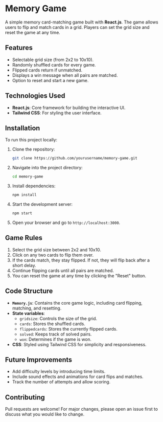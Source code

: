 # Memory Game

A simple memory card-matching game built with **React.js**. The game allows users to flip and match cards in a grid. Players can set the grid size and reset the game at any time.

## Features
- Selectable grid size (from 2x2 to 10x10).
- Randomly shuffled cards for every game.
- Flipped cards return if unmatched.
- Displays a win message when all pairs are matched.
- Option to reset and start a new game.

## Technologies Used
- **React.js**: Core framework for building the interactive UI.
- **Tailwind CSS**: For styling the user interface.

## Installation

To run this project locally:

1. Clone the repository:

    ```bash
    git clone https://github.com/yourusername/memory-game.git
    ```

2. Navigate into the project directory:

    ```bash
    cd memory-game
    ```

3. Install dependencies:

    ```bash
    npm install
    ```

4. Start the development server:

    ```bash
    npm start
    ```

5. Open your browser and go to `http://localhost:3000`.

## Game Rules

1. Select the grid size between 2x2 and 10x10.
2. Click on any two cards to flip them over.
3. If the cards match, they stay flipped. If not, they will flip back after a short delay.
4. Continue flipping cards until all pairs are matched.
5. You can reset the game at any time by clicking the "Reset" button.

## Code Structure

- **`Memory.js`**: Contains the core game logic, including card flipping, matching, and resetting.
- **State variables**:
  - `gridsize`: Controls the size of the grid.
  - `cards`: Stores the shuffled cards.
  - `flippedcards`: Stores the currently flipped cards.
  - `solved`: Keeps track of solved pairs.
  - `won`: Determines if the game is won.
- **CSS**: Styled using Tailwind CSS for simplicity and responsiveness.

## Future Improvements

- Add difficulty levels by introducing time limits.
- Include sound effects and animations for card flips and matches.
- Track the number of attempts and allow scoring.

## Contributing

Pull requests are welcome! For major changes, please open an issue first to discuss what you would like to change.

